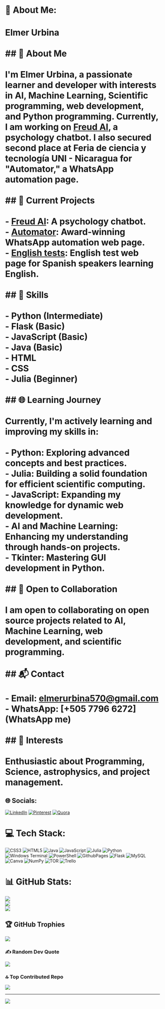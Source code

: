 # 💫 About Me:
# Elmer Urbina<br><br>## 💫 About Me<br><br>I'm Elmer Urbina, a passionate learner and developer with interests in AI, Machine Learning, Scientific programming, web development, and Python programming. Currently, I am working on [Freud AI](https://github.com/elmerurbina/Freud.AI), a psychology chatbot. I also secured second place at Feria de ciencia y tecnología UNI - Nicaragua for "Automator," a WhatsApp automation page.<br><br>## 🚀 Current Projects<br><br>- [Freud AI](https://github.com/elmerurbina/Freud.AI): A psychology chatbot.<br>- [Automator](https://github.com/elmerurbina/Automator): Award-winning WhatsApp automation web page.<br>- [English tests](https://elmerurbina.github.io/English/): English test web page for Spanish speakers learning English.<br><br>## 🔧 Skills<br><br>- Python (Intermediate)<br>- Flask (Basic)<br>- JavaScript (Basic)<br>- Java (Basic)<br>- HTML<br>- CSS<br>- Julia (Beginner)<br><br>## 🌐 Learning Journey<br><br>Currently, I'm actively learning and improving my skills in:<br><br>- **Python:** Exploring advanced concepts and best practices.<br>- **Julia:** Building a solid foundation for efficient scientific computing.<br>- **JavaScript:** Expanding my knowledge for dynamic web development.<br>- **AI and Machine Learning:** Enhancing my understanding through hands-on projects.<br>- **Tkinter:** Mastering GUI development in Python.<br><br>## 🌟 Open to Collaboration<br><br>I am open to collaborating on open source projects related to AI, Machine Learning, web development, and scientific programming.<br><br>## 📬 Contact<br><br>- Email: [elmerurbina570@gmail.com](mailto:elmerurbina570@gmail.com)<br>- WhatsApp: [+505 7796 6272] (WhatsApp me)<br><br>## 🌈 Interests<br><br>Enthusiastic about Programming, Science, astrophysics, and project management.<br>


## 🌐 Socials:
[![LinkedIn](https://img.shields.io/badge/LinkedIn-%230077B5.svg?logo=linkedin&logoColor=white)](https://linkedin.com/in/httpelmer-urbina-meneses-290a3b208?utm_source=share&utm_campaign=share_via&utm_content=profile&utm_medium=android_app) [![Pinterest](https://img.shields.io/badge/Pinterest-%23E60023.svg?logo=Pinterest&logoColor=white)](https://pinterest.com/elmerurbina570) [![Quora](https://img.shields.io/badge/Quora-%23B92B27.svg?logo=Quora&logoColor=white)](https://quora.com/profile/Elmer-Urbina-Meneses) 

# 💻 Tech Stack:
![CSS3](https://img.shields.io/badge/css3-%231572B6.svg?style=for-the-badge&logo=css3&logoColor=white) ![HTML5](https://img.shields.io/badge/html5-%23E34F26.svg?style=for-the-badge&logo=html5&logoColor=white) ![Java](https://img.shields.io/badge/java-%23ED8B00.svg?style=for-the-badge&logo=openjdk&logoColor=white) ![JavaScript](https://img.shields.io/badge/javascript-%23323330.svg?style=for-the-badge&logo=javascript&logoColor=%23F7DF1E) ![Julia](https://img.shields.io/badge/-Julia-9558B2?style=for-the-badge&logo=julia&logoColor=white) ![Python](https://img.shields.io/badge/python-3670A0?style=for-the-badge&logo=python&logoColor=ffdd54) ![Windows Terminal](https://img.shields.io/badge/Windows%20Terminal-%234D4D4D.svg?style=for-the-badge&logo=windows-terminal&logoColor=white) ![PowerShell](https://img.shields.io/badge/PowerShell-%235391FE.svg?style=for-the-badge&logo=powershell&logoColor=white) ![GithubPages](https://img.shields.io/badge/github%20pages-121013?style=for-the-badge&logo=github&logoColor=white) ![Flask](https://img.shields.io/badge/flask-%23000.svg?style=for-the-badge&logo=flask&logoColor=white) ![MySQL](https://img.shields.io/badge/mysql-%2300000f.svg?style=for-the-badge&logo=mysql&logoColor=white) ![Canva](https://img.shields.io/badge/Canva-%2300C4CC.svg?style=for-the-badge&logo=Canva&logoColor=white) ![NumPy](https://img.shields.io/badge/numpy-%23013243.svg?style=for-the-badge&logo=numpy&logoColor=white) ![TOR](https://img.shields.io/badge/tor-%237E4798.svg?style=for-the-badge&logo=tor-project&logoColor=white) ![Trello](https://img.shields.io/badge/Trello-%23026AA7.svg?style=for-the-badge&logo=Trello&logoColor=white)
# 📊 GitHub Stats:
![](https://github-readme-stats.vercel.app/api?username=elmerurbina&theme=dark&hide_border=false&include_all_commits=false&count_private=false)<br/>
![](https://github-readme-streak-stats.herokuapp.com/?user=elmerurbina&theme=dark&hide_border=false)<br/>
![](https://github-readme-stats.vercel.app/api/top-langs/?username=elmerurbina&theme=dark&hide_border=false&include_all_commits=false&count_private=false&layout=compact)

## 🏆 GitHub Trophies
![](https://github-profile-trophy.vercel.app/?username=elmerurbina&theme=radical&no-frame=false&no-bg=true&margin-w=4)

### ✍️ Random Dev Quote
![](https://quotes-github-readme.vercel.app/api?type=horizontal&theme=radical)

### 🔝 Top Contributed Repo
![](https://github-contributor-stats.vercel.app/api?username=elmerurbina&limit=5&theme=dark&combine_all_yearly_contributions=true)

---
[![](https://visitcount.itsvg.in/api?id=elmerurbina&icon=0&color=0)](https://visitcount.itsvg.in)

<!-- Proudly created with GPRM ( https://gprm.itsvg.in ) -->
